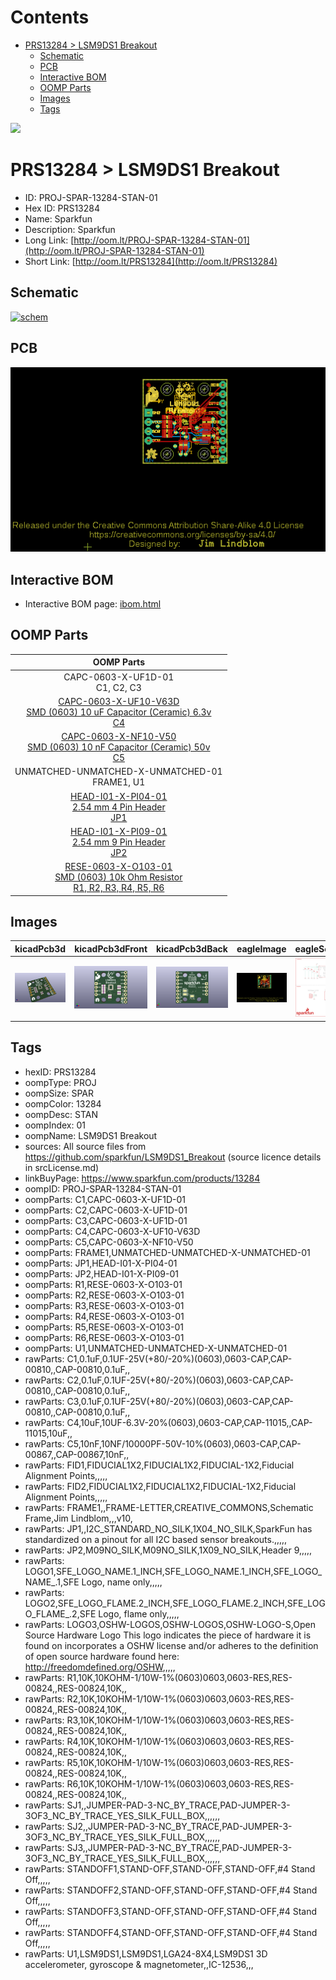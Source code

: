 



Contents
========

* [PRS13284 > LSM9DS1 Breakout](#prs13284--lsm9ds1-breakout)
	* [Schematic](#schematic)
	* [PCB](#pcb)
	* [Interactive BOM](#interactive-bom)
	* [OOMP Parts](#oomp-parts)
	* [Images](#images)
	* [Tags](#tags)
  
![][im]
# PRS13284 > LSM9DS1 Breakout

- ID: PROJ-SPAR-13284-STAN-01
- Hex ID: PRS13284
- Name: Sparkfun
- Description: Sparkfun
- Long Link: [http://oom.lt/PROJ-SPAR-13284-STAN-01](http://oom.lt/PROJ-SPAR-13284-STAN-01)
- Short Link: [http://oom.lt/PRS13284](http://oom.lt/PRS13284)

## Schematic
  
[![schem](eagleSchemImage.png)](eagleSchemImage.png)
## PCB
  
[![pcb](eagleImage.png)](eagleImage.png)
## Interactive BOM

- Interactive BOM page: [ibom.html](https://htmlpreview.github.io/?https://github.com/oomlout/oomlout_OOMP_projects/blob/main/PROJ-SPAR-13284-STAN-01/kicad/bom/ibom.html)

## OOMP Parts
  

|OOMP Parts|
| :---: |
|CAPC-0603-X-UF1D-01<BR>C1, C2, C3|
|[CAPC-0603-X-UF10-V63D<br> SMD (0603) 10 uF Capacitor (Ceramic) 6.3v<br> C4](https://github.com/oomlout/oomlout_OOMP_parts/tree/main/CAPC-0603-X-UF10-V63D/)|
|[CAPC-0603-X-NF10-V50<br> SMD (0603) 10 nF Capacitor (Ceramic) 50v<br> C5](https://github.com/oomlout/oomlout_OOMP_parts/tree/main/CAPC-0603-X-NF10-V50/)|
|UNMATCHED-UNMATCHED-X-UNMATCHED-01<BR>FRAME1, U1|
|[HEAD-I01-X-PI04-01<br> 2.54 mm 4 Pin Header<br> JP1](https://github.com/oomlout/oomlout_OOMP_parts/tree/main/HEAD-I01-X-PI04-01/)|
|[HEAD-I01-X-PI09-01<br> 2.54 mm 9 Pin Header<br> JP2](https://github.com/oomlout/oomlout_OOMP_parts/tree/main/HEAD-I01-X-PI09-01/)|
|[RESE-0603-X-O103-01<br> SMD (0603) 10k Ohm Resistor<br> R1, R2, R3, R4, R5, R6](https://github.com/oomlout/oomlout_OOMP_parts/tree/main/RESE-0603-X-O103-01/)|

## Images
  
  

|kicadPcb3d|kicadPcb3dFront|kicadPcb3dBack|eagleImage|eagleSchemImage|
| :---: | :---: | :---: | :---: | :---: |
|[![kicadPcb3d](kicadPcb3d_140.png)](kicadPcb3d.png)|[![kicadPcb3dFront](kicadPcb3dFront_140.png)](kicadPcb3dFront.png)|[![kicadPcb3dBack](kicadPcb3dBack_140.png)](kicadPcb3dBack.png)|[![eagleImage](eagleImage_140.png)](eagleImage.png)|[![eagleSchemImage](eagleSchemImage_140.png)](eagleSchemImage.png)|

## Tags

- hexID: PRS13284
- oompType: PROJ
- oompSize: SPAR
- oompColor: 13284
- oompDesc: STAN
- oompIndex: 01
- oompName: LSM9DS1 Breakout
- sources: All source files from https://github.com/sparkfun/LSM9DS1_Breakout (source licence details in srcLicense.md)
- linkBuyPage: https://www.sparkfun.com/products/13284
- oompID: PROJ-SPAR-13284-STAN-01
- oompParts: C1,CAPC-0603-X-UF1D-01
- oompParts: C2,CAPC-0603-X-UF1D-01
- oompParts: C3,CAPC-0603-X-UF1D-01
- oompParts: C4,CAPC-0603-X-UF10-V63D
- oompParts: C5,CAPC-0603-X-NF10-V50
- oompParts: FRAME1,UNMATCHED-UNMATCHED-X-UNMATCHED-01
- oompParts: JP1,HEAD-I01-X-PI04-01
- oompParts: JP2,HEAD-I01-X-PI09-01
- oompParts: R1,RESE-0603-X-O103-01
- oompParts: R2,RESE-0603-X-O103-01
- oompParts: R3,RESE-0603-X-O103-01
- oompParts: R4,RESE-0603-X-O103-01
- oompParts: R5,RESE-0603-X-O103-01
- oompParts: R6,RESE-0603-X-O103-01
- oompParts: U1,UNMATCHED-UNMATCHED-X-UNMATCHED-01
- rawParts: C1,0.1uF,0.1UF-25V(+80/-20%)(0603),0603-CAP,CAP-00810,,CAP-00810,0.1uF,,
- rawParts: C2,0.1uF,0.1UF-25V(+80/-20%)(0603),0603-CAP,CAP-00810,,CAP-00810,0.1uF,,
- rawParts: C3,0.1uF,0.1UF-25V(+80/-20%)(0603),0603-CAP,CAP-00810,,CAP-00810,0.1uF,,
- rawParts: C4,10uF,10UF-6.3V-20%(0603),0603-CAP,CAP-11015,,CAP-11015,10uF,,
- rawParts: C5,10nF,10NF/10000PF-50V-10%(0603),0603-CAP,CAP-00867,,CAP-00867,10nF,,
- rawParts: FID1,FIDUCIAL1X2,FIDUCIAL1X2,FIDUCIAL-1X2,Fiducial Alignment Points,,,,,
- rawParts: FID2,FIDUCIAL1X2,FIDUCIAL1X2,FIDUCIAL-1X2,Fiducial Alignment Points,,,,,
- rawParts: FRAME1,,FRAME-LETTER,CREATIVE_COMMONS,Schematic Frame,Jim Lindblom,,,v10,
- rawParts: JP1,,I2C_STANDARD_NO_SILK,1X04_NO_SILK,SparkFun has standardized on a pinout for all I2C based sensor breakouts.,,,,,
- rawParts: JP2,M09NO_SILK,M09NO_SILK,1X09_NO_SILK,Header 9,,,,,
- rawParts: LOGO1,SFE_LOGO_NAME.1_INCH,SFE_LOGO_NAME.1_INCH,SFE_LOGO_NAME_.1,SFE Logo, name only,,,,,
- rawParts: LOGO2,SFE_LOGO_FLAME.2_INCH,SFE_LOGO_FLAME.2_INCH,SFE_LOGO_FLAME_.2,SFE Logo, flame only,,,,,
- rawParts: LOGO3,OSHW-LOGOS,OSHW-LOGOS,OSHW-LOGO-S,Open Source Hardware Logo This logo indicates the piece of hardware it is found on incorporates a OSHW license and/or adheres to the definition of open source hardware found here: http://freedomdefined.org/OSHW,,,,,
- rawParts: R1,10K,10KOHM-1/10W-1%(0603)0603,0603-RES,RES-00824,,RES-00824,10K,,
- rawParts: R2,10K,10KOHM-1/10W-1%(0603)0603,0603-RES,RES-00824,,RES-00824,10K,,
- rawParts: R3,10K,10KOHM-1/10W-1%(0603)0603,0603-RES,RES-00824,,RES-00824,10K,,
- rawParts: R4,10K,10KOHM-1/10W-1%(0603)0603,0603-RES,RES-00824,,RES-00824,10K,,
- rawParts: R5,10K,10KOHM-1/10W-1%(0603)0603,0603-RES,RES-00824,,RES-00824,10K,,
- rawParts: R6,10K,10KOHM-1/10W-1%(0603)0603,0603-RES,RES-00824,,RES-00824,10K,,
- rawParts: SJ1,,JUMPER-PAD-3-NC_BY_TRACE,PAD-JUMPER-3-3OF3_NC_BY_TRACE_YES_SILK_FULL_BOX,,,,,,
- rawParts: SJ2,,JUMPER-PAD-3-NC_BY_TRACE,PAD-JUMPER-3-3OF3_NC_BY_TRACE_YES_SILK_FULL_BOX,,,,,,
- rawParts: SJ3,,JUMPER-PAD-3-NC_BY_TRACE,PAD-JUMPER-3-3OF3_NC_BY_TRACE_YES_SILK_FULL_BOX,,,,,,
- rawParts: STANDOFF1,STAND-OFF,STAND-OFF,STAND-OFF,#4 Stand Off,,,,,
- rawParts: STANDOFF2,STAND-OFF,STAND-OFF,STAND-OFF,#4 Stand Off,,,,,
- rawParts: STANDOFF3,STAND-OFF,STAND-OFF,STAND-OFF,#4 Stand Off,,,,,
- rawParts: STANDOFF4,STAND-OFF,STAND-OFF,STAND-OFF,#4 Stand Off,,,,,
- rawParts: U1,LSM9DS1,LSM9DS1,LGA24-8X4,LSM9DS1 3D accelerometer, gyroscope & magnetometer,,IC-12536,,,



[im]: kicadPcb3d_450.png
